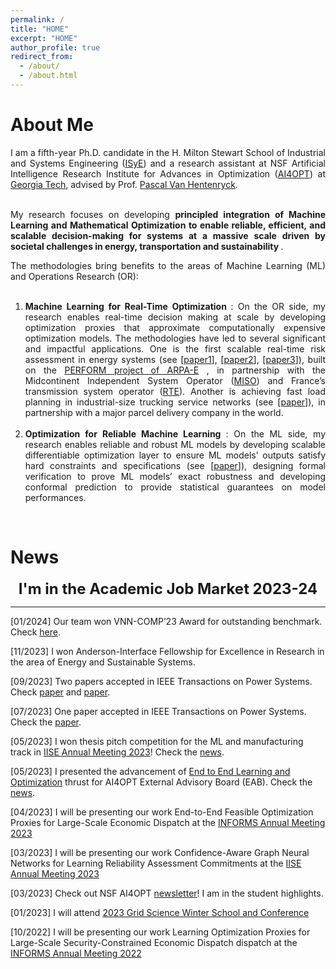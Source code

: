 ```yaml
---
permalink: /
title: "HOME"
excerpt: "HOME"
author_profile: true
redirect_from: 
  - /about/
  - /about.html
---
```



**About Me**
======
<div style="text-align: justify;"> 

I am a fifth-year Ph.D. candidate in the H. Milton Stewart School of Industrial and Systems Engineering (<a href="https://www.isye.gatech.edu/">ISyE</a>) and a research assistant at NSF Artificial Intelligence Research Institute for Advances in Optimization (<a href="https://www.ai4opt.org/">AI4OPT</a>) at <a href="https://www.gatech.edu/">Georgia Tech</a>, advised by Prof. <a href="https://sites.gatech.edu/pascal-van-hentenryck/">Pascal Van Hentenryck</a>. <br> <br>

My research focuses on developing <b> principled integration of Machine Learning and Mathematical Optimization to enable reliable, efficient, and scalable decision-making for systems at a massive scale driven by societal challenges in energy, transportation and sustainability </b>. 

The methodologies bring benefits to the areas of Machine Learning (ML) and Operations Research (OR): <br>  <br>
1. <b> Machine Learning for Real-Time Optimization </b>: On the OR side, my research enables real-time decision making at scale by developing optimization proxies that approximate computationally expensive optimization models. The methodologies have led to several significant and impactful applications. One is the first scalable real-time risk assessment in energy systems (see [<a href="https://ieeexplore.ieee.org/document/10256159">paper1</a>], [<a href="https://arxiv.org/pdf/2310.00709.pdf">paper2</a>], [<a href="https://www.sciencedirect.com/science/article/abs/pii/S0378779622006629">paper3</a>]), built on the <a href="https://arpa-e.energy.gov/technologies/projects/risk-aware-market-clearing-power-systems-ramc">PERFORM project of ARPA-E</a>
, in partnership with the Midcontinent Independent System Operator (<a href="https://www.misoenergy.org/">MISO</a>) and France’s transmission system operator (<a href="https://www.rte-france.com/en/home">RTE</a>). Another is achieving fast load planning in industrial-size trucking service networks (see [<a href="https://arxiv.org/pdf/2307.04050.pdf">paper</a>]), in partnership with a major parcel delivery company in the world. <br>  <br>
2. <b>Optimization for Reliable Machine Learning </b>: On the ML side, my research enables reliable and robust ML models by developing scalable differentiable optimization layer to ensure ML models’ outputs satisfy hard constraints and specifications (see [<a href="https://ieeexplore.ieee.org/document/10256159">paper</a>]), designing formal verification to prove ML models’ exact robustness and developing conformal prediction to provide statistical guarantees on model performances. 
</div>
 <br>

**News**
======

<p style="text-align: center;"><font size="5"><b>I'm in the Academic Job Market 2023-24</b></font></p>

---
[01/2024] Our team won VNN-COMP’23 Award for outstanding benchmark. Check [here](https://github.com/Wenbo11/Wenbo11.github.io/blob/master/vnncomp2023_certificate_ml4acopf.pdf).

[11/2023] I won Anderson-Interface Fellowship for Excellence in Research in the area of Energy and Sustainable Systems.

[09/2023] Two papers accepted in IEEE Transactions on Power Systems. Check [paper](https://arxiv.org/pdf/2304.11726.pdf) and [paper](https://arxiv.org/pdf/2301.08840.pdf).

[07/2023] One paper accepted in IEEE Transactions on Power Systems. Check the [paper](https://arxiv.org/pdf/2211.15755.pdf).

[05/2023] I won thesis pitch competition for the ML and manufacturing track in [IISE Annual Meeting 2023](https://www.iise.org/Annual/)! Check the [news](https://www.ai4opt.org/news-events/wenbo-chen-wins-thesis-pitch-competition-ml-and-manufacturing).

[05/2023] I presented the advancement of [End to End Learning and Optimization](https://www.ai4opt.org/end-end-learning-and-optimization) thrust for AI4OPT External Advisory Board (EAB). Check the [news](https://www.ai4opt.org/news-events/ai4opt-holds-meeting-eab-discuss-latest-research-developments).

[04/2023] I will be presenting our work End-to-End Feasible Optimization Proxies for Large-Scale Economic Dispatch at the [INFORMS Annual Meeting 2023](https://meetings.informs.org/wordpress/phoenix2023/)

[03/2023] I will be presenting our work Confidence-Aware Graph Neural Networks for Learning Reliability Assessment Commitments at the [IISE Annual Meeting 2023](https://www.iise.org/Annual/)

[03/2023] Check out NSF AI4OPT [newsletter](https://www.ai4opt.org/sites/default/files/newsletter/march-2023.pdf)! I am in the student highlights.

[01/2023] I will attend [2023 Grid Science Winter School and Conference](https://web.cvent.com/event/e157468f-6e59-4b53-8a23-3874fe4ed31e/summary)

[10/2022] I will be presenting our work Learning Optimization Proxies for Large-Scale Security-Constrained Economic Dispatch dispatch at the [INFORMS Annual Meeting 2022](https://meetings.informs.org/wordpress/indianapolis2022/)

<script type='text/javascript' id='clustrmaps' src='//cdn.clustrmaps.com/map_v2.js?cl=ffffff&w=450&t=tt&d=egpxRs9v7VzCUiiWU5X_DY0KyHy0rYIzCgDf9wHE8e8'></script>